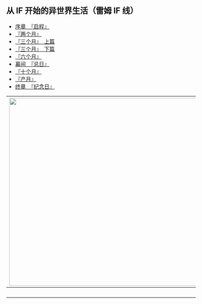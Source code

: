 ## 从 IF 开始的异世界生活（雷姆 IF 线）

- [序章　『启程』](00.html)
- [『两个月』](01.html)
- [『三个月』　上篇](02.html)
- [『三个月』　下篇](03.html)
- [『六个月』](04.html)
- [幕间　『忌日』](05.html)
- [『十个月』](06.html)
- [『产月』](07.html)
- [终章　『纪念日』](08.html)


| <img width="500" src="/res/img/article/chapter099/if/13/00-a.jpg" /> | <img width="500" src="/res/img/article/chapter099/if/13/00-b.jpg" /> |
|:------:|:------:|
| 　 | 　 |
